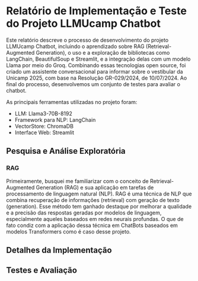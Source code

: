 
# Relatório de Implementação e Teste do Projeto LLMUcamp Chatbot  
  
Este relatório descreve o processo de desenvolvimento do projeto LLMUcamp Chatbot, incluindo o aprendizado sobre RAG (Retrieval-Augmented Generation), o uso e a exploração de bibliotecas como LangChain, BeautifulSoup e Streamlit, e a integração delas com um modelo Llama por meio do Groq. Combinando essas tecnologias open source, foi criado um assistente conversacional para informar sobre o vestibular da Unicamp 2025, com base na Resolução GR-029/2024, de 10/07/2024. Ao final do processo, desenvolvemos um conjunto de testes para avaliar o chatbot.

As principais ferramentas utilizadas no projeto foram:

- LLM: Llama3-70B-8192
- Framework para NLP: LangChain
- VectorStore: ChromaDB
- Interface Web: Streamlit
  
## Pesquisa e Análise Exploratória

### RAG 

Primeiramente, busquei me familiarizar com o conceito de Retrieval-Augmented Generation (RAG) e sua aplicação em tarefas de processamento de linguagem natural (NLP). RAG é uma técnica de NLP que combina recuperação de informações (retrieval) com geração de texto (generation). Esse método tem ganhado destaque por melhorar a qualidade e a precisão das respostas geradas por modelos de linguagem, especialmente aqueles baseados em redes neurais profundas. O que de fato condiz com a aplicação dessa técnica em ChatBots baseados em modelos Transformers como é caso desse projeto. 




## Detalhes da Implementação 

## Testes e Avaliação

